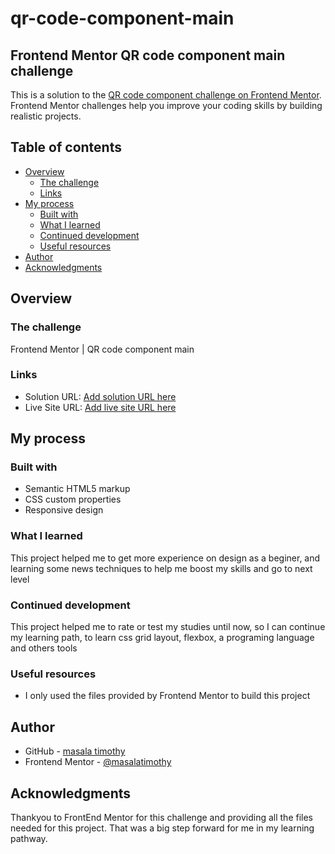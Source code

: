 # qr-code-component-main
 ## Frontend Mentor QR code component main challenge

 This is a solution to the [QR code component challenge on Frontend Mentor](https://www.frontendmentor.io/challenges/qr-code-component-iux_sIO_H). Frontend Mentor challenges help you improve your coding skills by building realistic projects. 
 
 ## Table of contents
 
 - [Overview](#overview)
   - [The challenge](#the-challenge)
   - [Links](#links)
 - [My process](#my-process)
   - [Built with](#built-with)
   - [What I learned](#what-i-learned)
   - [Continued development](#continued-development)
   - [Useful resources](#useful-resources)
 - [Author](#author)
 - [Acknowledgments](#acknowledgments)
 
 ##  Overview
 
 ### The challenge 
 
 Frontend Mentor | QR code component main
 
 ### Links
 
 - Solution URL: [Add solution URL here](https://your-solution-url.com)
 - Live Site URL: [Add live site URL here](https://your-live-site-url.com)
 
 ## My process
 
 ### Built with
 
 - Semantic HTML5 markup
 - CSS custom properties
 - Responsive design
 
 ### What I learned
 
 This project helped me to get more experience on design as a beginer, and learning some news techniques to help me boost my skills and go to next level
 
 ### Continued development
 
 This project helped me to rate  or test my studies until now, so I can continue my learning path, to learn css grid layout, flexbox, a programing language and others tools
 
 ### Useful resources
 
 - I only used the files provided by Frontend Mentor to build this project
 
 ## Author
 
 - GitHub - [masala timothy](https://www.github.io/masalatimothy)
 - Frontend Mentor - [@masalatimothy](https://www.frontendmentor.io/profile/masalatimothy)
 
 ## Acknowledgments
 
 Thankyou to FrontEnd Mentor for this challenge and providing all the files needed for this project. That was a big step forward for me in my learning pathway. 
